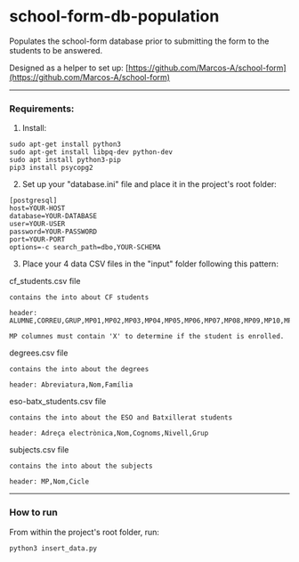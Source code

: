 # school-form-db-population
Populates the school-form database prior to submitting the form to the students to be answered.

Designed as a helper to set up: [https://github.com/Marcos-A/school-form](https://github.com/Marcos-A/school-form)

---

### Requirements:
1. Install:

```
sudo apt-get install python3	
sudo apt-get install libpq-dev python-dev
sudo apt install python3-pip
pip3 install psycopg2
```

2. Set up your "database.ini" file and place it in the project's root folder:

```
[postgresql]
host=YOUR-HOST
database=YOUR-DATABASE
user=YOUR-USER
password=YOUR-PASSWORD
port=YOUR-PORT
options=-c search_path=dbo,YOUR-SCHEMA
```

3. Place your 4 data CSV files in the "input" folder following this pattern:

cf_students.csv file

```
contains the into about CF students

header: ALUMNE,CORREU,GRUP,MP01,MP02,MP03,MP04,MP05,MP06,MP07,MP08,MP09,MP10,MP11,MP12,MP13,MP14,MP15

MP columnes must contain 'X' to determine if the student is enrolled.
```

degrees.csv file

``` 
contains the into about the degrees

header: Abreviatura,Nom,Família
```

eso-batx_students.csv file

``` 
contains the into about the ESO and Batxillerat students

header: Adreça electrònica,Nom,Cognoms,Nivell,Grup
```

subjects.csv file

``` 
contains the into about the subjects

header: MP,Nom,Cicle
```

---

### How to run
From within the project's root folder, run:

`python3 insert_data.py`
